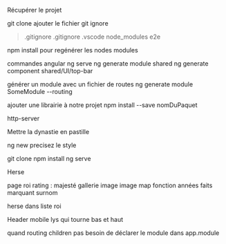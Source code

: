Récupérer le projet

git clone
ajouter le fichier git ignore
> .gitignore
.gitignore
.vscode
node_modules
e2e

npm install pour regénérer les nodes modules


commandes angular
ng serve
ng generate module shared
ng generate component shared/UI/top-bar


générer un module avec un fichier de routes
ng generate module SomeModule --routing


ajouter une librairie à notre projet
npm install --save nomDuPaquet


http-server


Mettre la dynastie en pastille

ng new precisez le style

git clone
npm install
ng serve

Herse

page roi
rating : majesté
gallerie image
image map fonction années
faits marquant
surnom

herse dans liste roi


Header mobile lys qui tourne bas et haut


quand routing children pas besoin de déclarer le module dans app.module